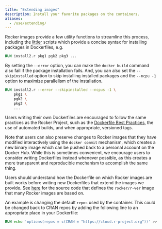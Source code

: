 ```yaml
---
title: "Extending images"
description: Install your favorite packages on the containers.
aliases:
  - /use/extending/
---
```


Rocker images provide a few utility functions to streamline this process, including the 
[littler](https://cran.r-project.org/package=littler) scripts which provide a concise syntax for installing packages in Dockerfiles, e.g.

```Dockerfile
RUN install2.r pkg1 pgk2 pkg3 ...
```

By setting the `--error` option, you can make the `docker build` command also fail if the package installation fails.
And, you can also set the `--skipinstalled` option to skip installing installed packages and the `--ncpu -1` option
to maximize parallelism of the installation.

```Dockerfile
RUN install2.r --error --skipinstalled --ncpus -1 \
    pkg1 \
    pgk2 \
    pkg3 \
    ...
```

Users writing their own Dockerfiles are encouraged to follow the same practices as the
Rocker Project, such as the [Dockerfile Best Practices](https://docs.docker.com/develop/develop-images/dockerfile_best-practices/), the use of automated builds,
and when appropriate, versioned tags.

Note that users can also preserve changes to Rocker images that they have modified interactively using
the `docker commit` mechanism, which creates a new binary image which can be pushed back to
a personal account on the Docker Hub.  While this is sometimes convenient, we encourage users to
consider writing Dockerfiles instead whenever possible, as this creates a more transparent
and reproducible mechanism to accomplish the same thing.

Users should understand how the Dockerfile on which Rocker images are built works before writing new
Dockerfiles that extend the images we provide. See [here](https://github.com/rocker-org/rocker-versioned2/blob/master/dockerfiles/r-ver_devel.Dockerfile) for the source code that defines the `rocker/r-ver` image that many Rocker images are based on.

An example is changing the default `repos` used by the container. This could be changed back to CRAN
repos by adding the following line to an appropriate place in your Dockerfile:

```Dockerfile
RUN echo 'options(repos = c(CRAN = "https://cloud.r-project.org"))' >> ${R_HOME}/etc/Rprofile.site
```
